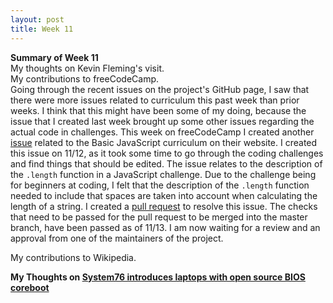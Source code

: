 ```yaml
---
layout: post
title: Week 11
---
```

**Summary of Week 11**  
My thoughts on Kevin Fleming's visit.  
My contributions to freeCodeCamp.  
Going through the recent issues on the project's GitHub page, I saw that there were more issues related to curriculum this past week than prior weeks. I think that this might have been some of my doing, because the issue that I created last week brought up some other issues regarding the actual code in challenges. This week on freeCodeCamp I created another [issue](https://github.com/freeCodeCamp/freeCodeCamp/issues/37748) related to the Basic JavaScript curriculum on their website. I created this issue on 11/12, as it took some time to go through the coding challenges and find things that should be edited. The issue relates to the description of the <code>.length</code> function in a JavaScript challenge. Due to the challenge being for beginners at coding, I felt that the description of the <code>.length</code> function needed to include that spaces are taken into account when calculating the length of a string. I created a [pull request](https://github.com/freeCodeCamp/freeCodeCamp/pull/37749) to resolve this issue. The checks that need to be passed for the pull request to be merged into the master branch, have been passed as of 11/13. I am now waiting for a review and an approval from one of the maintainers of the project. 

My contributions to Wikipedia.


**My Thoughts on [System76 introduces laptops with open source BIOS coreboot](https://opensource.com/article/19/11/coreboot-system76-laptops?utm_campaign=intrel)**


